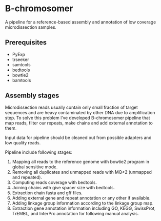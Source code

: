 # B-chromosomer

A pipeline for a reference-based assembly and annotation of low coverage microdissection samples.

## Prerequisites

- PyExp
- trseeker
- samtools
- bedtools
- bowtie2
- bamtools

## Assembly stages

Microdissection reads usually contain only small fraction of target sequences and are heavy contaminated by other DNA due to amplification step. To solve this problem I've developed B-chromosomer pipeline that map reads, filter our repeats, make chains and add external annotation to them.

Input data for pipeline should be cleaned out from possible adapters and low quality reads.

Pipeline include following stages:
1. Mapping all reads to the reference genome with bowtie2 program in global sensitive mode.
2. Removing all duplicates and unmapped reads with MQ<2 (unmapped and repeated).
3. Computing reads coverage with bedtools.
4. Joining chains with give spacer size with bedtools.
5. Extraction chain fasta and gff files.
6. Adding external gene and repeat annotation or any other if available.
7. Adding linkage group information according to the linkage group map.
8. Extraction gene annotation information including GO, KEGG, SwissProt, TrEMBL, and InterPro annotation for following manual analysis.

